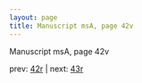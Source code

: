 ```yaml
---
layout: page
title: Manuscript msA, page 42v
---
```


Manuscript msA, page 42v

prev:  [42r](../42r) | next:  [43r](../43r)